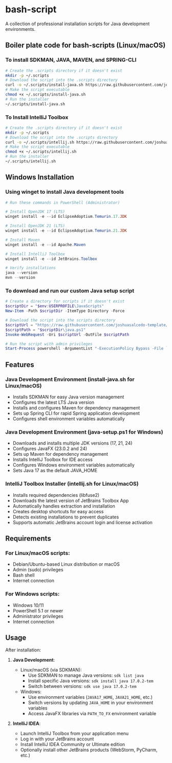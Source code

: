 # bash-script
A collection of professional installation scripts for Java development environments.

## Boiler plate code for bash-scripts (Linux/macOS)

### To install SDKMAN, JAVA, MAVEN, and SPRING-CLI
```bash
# Create the .scripts directory if it doesn't exist
mkdir -p ~/.scripts
# Download the script into the .scripts directory
curl -o ~/.scripts/install-java.sh https://raw.githubusercontent.com/joshuasalcedo-template/bash-script/refs/heads/main/java/install-java.sh
# Make the script executable
chmod +x ~/.scripts/install-java.sh
# Run the installer
~/.scripts/install-java.sh
```

### To Install IntelliJ Toolbox
```bash
# Create the .scripts directory if it doesn't exist
mkdir -p ~/.scripts
# Download the script into the .scripts directory
curl -o ~/.scripts/intellij.sh https://raw.githubusercontent.com/joshuasalcedo-template/bash-script/refs/heads/main/application/intellij.sh
# Make the script executable
chmod +x ~/.scripts/intellij.sh
# Run the installer
~/.scripts/intellij.sh
```

## Windows Installation

### Using winget to install Java development tools
```powershell
# Run these commands in PowerShell (Administrator)

# Install OpenJDK 17 (LTS)
winget install -e --id EclipseAdoptium.Temurin.17.JDK

# Install OpenJDK 21 (LTS)
winget install -e --id EclipseAdoptium.Temurin.21.JDK

# Install Maven
winget install -e --id Apache.Maven

# Install IntelliJ Toolbox
winget install -e --id JetBrains.Toolbox

# Verify installations
java --version
mvn --version
```

### To download and run our custom Java setup script
```powershell
# Create a directory for scripts if it doesn't exist
$scriptDir = "$env:USERPROFILE\JavaScripts"
New-Item -Path $scriptDir -ItemType Directory -Force

# Download the script into the scripts directory
$scriptUrl = "https://raw.githubusercontent.com/joshuasalcedo-template/bash-script/refs/heads/main/java/powershell/java.ps1"
$scriptPath = "$scriptDir\java.ps1"
Invoke-WebRequest -Uri $scriptUrl -OutFile $scriptPath

# Run the script with admin privileges
Start-Process powershell -ArgumentList "-ExecutionPolicy Bypass -File `"$scriptPath`"" -Verb RunAs
```

## Features

### Java Development Environment (install-java.sh for Linux/macOS)
- Installs SDKMAN for easy Java version management
- Configures the latest LTS Java version
- Installs and configures Maven for dependency management
- Sets up Spring CLI for rapid Spring application development
- Configures shell environment variables automatically

### Java Development Environment (java-setup.ps1 for Windows)
- Downloads and installs multiple JDK versions (17, 21, 24)
- Configures JavaFX (23.0.2 and 24)
- Sets up Maven for dependency management
- Installs IntelliJ Toolbox for IDE access
- Configures Windows environment variables automatically
- Sets Java 17 as the default JAVA_HOME

### IntelliJ Toolbox Installer (intellij.sh for Linux/macOS)
- Installs required dependencies (libfuse2)
- Downloads the latest version of JetBrains Toolbox App
- Automatically handles extraction and installation
- Creates desktop shortcuts for easy access
- Detects existing installations to prevent duplicates
- Supports automatic JetBrains account login and license activation

## Requirements

### For Linux/macOS scripts:
- Debian/Ubuntu-based Linux distribution or macOS
- Admin (sudo) privileges
- Bash shell
- Internet connection

### For Windows scripts:
- Windows 10/11
- PowerShell 5.1 or newer
- Administrator privileges
- Internet connection

## Usage

After installation:

1. **Java Development**:
   - Linux/macOS (via SDKMAN):
     - Use SDKMAN to manage Java versions: `sdk list java`
     - Install specific Java versions: `sdk install java 17.0.2-tem`
     - Switch between versions: `sdk use java 17.0.2-tem`
   - Windows:
     - Use environment variables (`JAVA17_HOME`, `JAVA21_HOME`, etc.)
     - Switch versions by updating `JAVA_HOME` in your environment variables
     - Access JavaFX libraries via `PATH_TO_FX` environment variable

2. **IntelliJ IDEA**:
   - Launch IntelliJ Toolbox from your application menu
   - Log in with your JetBrains account
   - Install IntelliJ IDEA Community or Ultimate edition
   - Optionally install other JetBrains products (WebStorm, PyCharm, etc.)

